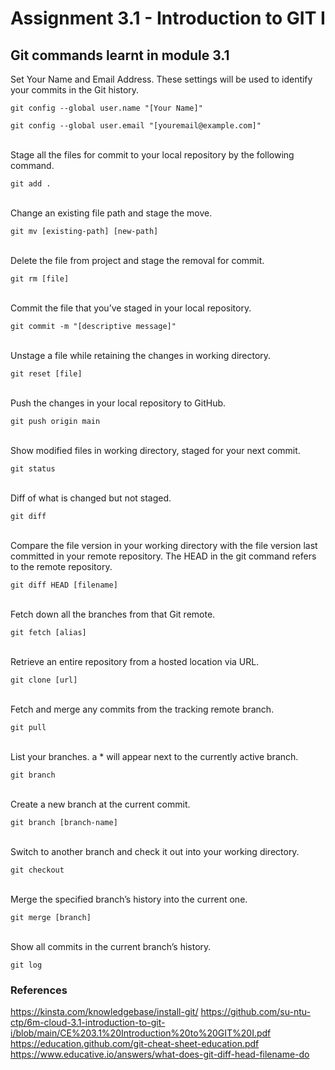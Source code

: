 # Assignment 3.1 - Introduction to GIT I

## Git commands learnt in module 3.1

Set Your Name and Email Address. These settings will be used to identify your commits in the Git history.
``````````````````````````````````````````````````````````````````````````````````````````````````````````
git config --global user.name "[Your Name]"
``````````````````````````````````````````````````````````````````````````````````````````````````````````

``````````````````````````````````````````````````````````````````````````````````````````````````````````
git config --global user.email "[youremail@example.com]"
``````````````````````````````````````````````````````````````````````````````````````````````````````````
\
Stage all the files for commit to your local repository by the following command.
`````````````````````````````````````````````````````````````````````````````````````
git add .
`````````````````````````````````````````````````````````````````````````````````````
\
Change an existing file path and stage the move.
`````````````````````````````````````````````````
git mv [existing-path] [new-path]
`````````````````````````````````````````````````
\
Delete the file from project and stage the removal for commit.
```````````````````````````````````````````````````````````````
git rm [file]
```````````````````````````````````````````````````````````````
\
Commit the file that you’ve staged in your local repository.
`````````````````````````````````````````````````````````````
git commit -m "[descriptive message]"
`````````````````````````````````````````````````````````````
\
Unstage a file while retaining the changes in working directory.
```````````````````````````````````````````````````````````````
git reset [file]
```````````````````````````````````````````````````````````````
\
Push the changes in your local repository to GitHub.
`````````````````````````````````````````````````````
git push origin main
`````````````````````````````````````````````````````
\
Show modified files in working directory, staged for your next commit.
``````````````````````````````````````````````````````````````````````
git status
``````````````````````````````````````````````````````````````````````
\
Diff of what is changed but not staged.
````````````````````````````````````````
git diff
````````````````````````````````````````
\
Compare the file version in your working directory with the file version last committed in your remote repository. The HEAD in the git command refers to the remote repository.
```````````````````````````````````````````````````````````````````````````````````````````````````````````````````````````````````````````````````````````````````````````````
git diff HEAD [filename]
```````````````````````````````````````````````````````````````````````````````````````````````````````````````````````````````````````````````````````````````````````````````
\
Fetch down all the branches from that Git remote.
``````````````````````````````````````````````````
git fetch [alias]
``````````````````````````````````````````````````
\
Retrieve an entire repository from a hosted location via URL.
`````````````````````````````````````````````````````````````
git clone [url]
`````````````````````````````````````````````````````````````
\
Fetch and merge any commits from the tracking remote branch.
````````````````````````````````````````````````````````````
git pull
````````````````````````````````````````````````````````````
\
List your branches. a * will appear next to the currently active branch.
````````````````````````````````````````````````````````````````````````
git branch
````````````````````````````````````````````````````````````````````````
\
Create a new branch at the current commit.
``````````````````````````````````````````
git branch [branch-name]
``````````````````````````````````````````
\
Switch to another branch and check it out into your working directory.
``````````````````````````````````````````````````````````````````````
git checkout
``````````````````````````````````````````````````````````````````````
\
Merge the specified branch’s history into the current one.
``````````````````````````````````````````````````````````
git merge [branch]
``````````````````````````````````````````````````````````
\
Show all commits in the current branch’s history.
`````````````````````````````````````````````````
git log
`````````````````````````````````````````````````
### References
https://kinsta.com/knowledgebase/install-git/
https://github.com/su-ntu-ctp/6m-cloud-3.1-introduction-to-git-i/blob/main/CE%203.1%20Introduction%20to%20GIT%20I.pdf
https://education.github.com/git-cheat-sheet-education.pdf
https://www.educative.io/answers/what-does-git-diff-head-filename-do
